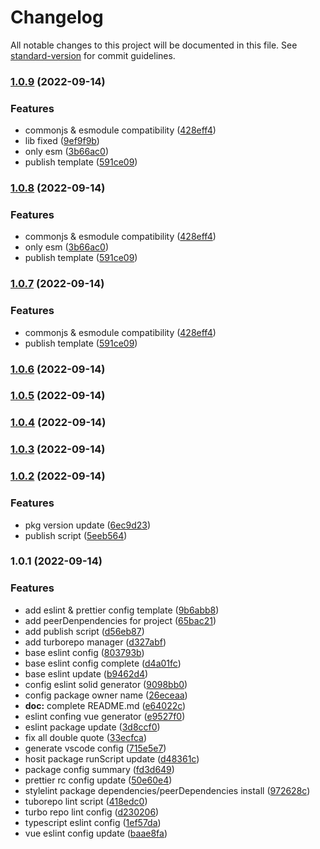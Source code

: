 # Changelog

All notable changes to this project will be documented in this file. See [standard-version](https://github.com/conventional-changelog/standard-version) for commit guidelines.

### [1.0.9](https://github.com/Tangjj1996/tj-config/compare/v1.0.3...v1.0.9) (2022-09-14)

### Features

- commonjs & esmodule compatibility ([428eff4](https://github.com/Tangjj1996/tj-config/commit/428eff4da72b32ea7e627f3d1cfc4b6f129b1946))
- lib fixed ([9ef9f9b](https://github.com/Tangjj1996/tj-config/commit/9ef9f9b658b94d0512f6774037765197e4534727))
- only esm ([3b66ac0](https://github.com/Tangjj1996/tj-config/commit/3b66ac09bfe3c1e9edf7b33797aabff42c706f54))
- publish template ([591ce09](https://github.com/Tangjj1996/tj-config/commit/591ce093695140f1d0bdd0aa262321f1f6380d09))

### [1.0.8](https://github.com/Tangjj1996/tj-config/compare/v1.0.3...v1.0.8) (2022-09-14)

### Features

- commonjs & esmodule compatibility ([428eff4](https://github.com/Tangjj1996/tj-config/commit/428eff4da72b32ea7e627f3d1cfc4b6f129b1946))
- only esm ([3b66ac0](https://github.com/Tangjj1996/tj-config/commit/3b66ac09bfe3c1e9edf7b33797aabff42c706f54))
- publish template ([591ce09](https://github.com/Tangjj1996/tj-config/commit/591ce093695140f1d0bdd0aa262321f1f6380d09))

### [1.0.7](https://github.com/Tangjj1996/tj-config/compare/v1.0.3...v1.0.7) (2022-09-14)

### Features

- commonjs & esmodule compatibility ([428eff4](https://github.com/Tangjj1996/tj-config/commit/428eff4da72b32ea7e627f3d1cfc4b6f129b1946))
- publish template ([591ce09](https://github.com/Tangjj1996/tj-config/commit/591ce093695140f1d0bdd0aa262321f1f6380d09))

### [1.0.6](https://github.com/Tangjj1996/tj-config/compare/v1.0.3...v1.0.6) (2022-09-14)

### [1.0.5](https://github.com/Tangjj1996/tj-config/compare/v1.0.3...v1.0.5) (2022-09-14)

### [1.0.4](https://github.com/Tangjj1996/tj-config/compare/v1.0.3...v1.0.4) (2022-09-14)

### [1.0.3](https://github.com/Tangjj1996/tj-config/compare/v1.0.2...v1.0.3) (2022-09-14)

### [1.0.2](https://github.com/Tangjj1996/tj-config/compare/v1.0.1...v1.0.2) (2022-09-14)

### Features

- pkg version update ([6ec9d23](https://github.com/Tangjj1996/tj-config/commit/6ec9d23c27f6d82f0ca67ec17c4319c652db8bcb))
- publish script ([5eeb564](https://github.com/Tangjj1996/tj-config/commit/5eeb564c3d127cf153e8b67385b37eef53f07b02))

### 1.0.1 (2022-09-14)

### Features

- add eslint & prettier config template ([9b6abb8](https://github.com/Tangjj1996/tj-config/commit/9b6abb8434c7fb610f0164695b9a4fab11d95b0a))
- add peerDenpendencies for project ([65bac21](https://github.com/Tangjj1996/tj-config/commit/65bac21cadd530da4a595da5b2f7d97f4d77b634))
- add publish script ([d56eb87](https://github.com/Tangjj1996/tj-config/commit/d56eb87c01d7659d65da5c04d67d797cb4a1c743))
- add turborepo manager ([d327abf](https://github.com/Tangjj1996/tj-config/commit/d327abf1c018fe5f3a7f683d141e9c008f967b98))
- base eslint config ([803793b](https://github.com/Tangjj1996/tj-config/commit/803793b6c7b7ec99cb95b27762d426045dbfe6ba))
- base eslint config complete ([d4a01fc](https://github.com/Tangjj1996/tj-config/commit/d4a01fc080f27bd97e23b2725fb589079e54225e))
- base eslint update ([b9462d4](https://github.com/Tangjj1996/tj-config/commit/b9462d442c8e6000781344c1c98fdeff29d2feea))
- config eslint solid generator ([9098bb0](https://github.com/Tangjj1996/tj-config/commit/9098bb056f814d3aad83335aac247bfc6b4fa14d))
- config package owner name ([26eceaa](https://github.com/Tangjj1996/tj-config/commit/26eceaa4cbd4b24adf7e68ff5a3aab89c4ba7312))
- **doc:** complete README.md ([e64022c](https://github.com/Tangjj1996/tj-config/commit/e64022c07c48045ab7bd798ddb24910f179a0553))
- eslint confing vue generator ([e9527f0](https://github.com/Tangjj1996/tj-config/commit/e9527f089eb304a2568e5a504093f60cd86bc4b2))
- eslint package update ([3d8ccf0](https://github.com/Tangjj1996/tj-config/commit/3d8ccf0fedebd18f7fb029a0307959df6d72fef2))
- fix all double quote ([33ecfca](https://github.com/Tangjj1996/tj-config/commit/33ecfcaf02a55b7bfee5c154d691fcdd421c9414))
- generate vscode config ([715e5e7](https://github.com/Tangjj1996/tj-config/commit/715e5e77fdd1dc8f3164655385655d26269cbfa9))
- hosit package runScript update ([d48361c](https://github.com/Tangjj1996/tj-config/commit/d48361c704faa8a8bb406fd29574cb262343ec54))
- package config summary ([fd3d649](https://github.com/Tangjj1996/tj-config/commit/fd3d649725991461000ac649b9ac33b9cc5b8be1))
- prettier rc config update ([50e60e4](https://github.com/Tangjj1996/tj-config/commit/50e60e42af0f877c2ec2e0ee9c9f7d8f819844fe))
- stylelint package dependencies/peerDependencies install ([972628c](https://github.com/Tangjj1996/tj-config/commit/972628c4d5189f0c60eae6e2b04c6168d0a81126))
- tuborepo lint script ([418edc0](https://github.com/Tangjj1996/tj-config/commit/418edc0b37687bfa11f06adeb39d5dbf70df4e0f))
- turbo repo lint config ([d230206](https://github.com/Tangjj1996/tj-config/commit/d230206facb6ded07079c59900466be549b41844))
- typescript eslint config ([1ef57da](https://github.com/Tangjj1996/tj-config/commit/1ef57da6c647c6236fd05a8bc5fb930a107f9996))
- vue eslint config update ([baae8fa](https://github.com/Tangjj1996/tj-config/commit/baae8fa6c8be13408a4b9ad80a42cb12319e6823))
